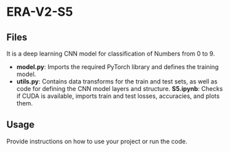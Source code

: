 # ERA-V2-S5

## Files

It is a deep learning CNN model for classification of Numbers from 0 to 9.

* **model.py**: Imports the required PyTorch library and defines the training model.
* **utils.py**: Contains data transforms for the train and test sets, as well as code for defining the CNN model layers and structure.
**S5.ipynb**: Checks if CUDA is available, imports train and test losses, accuracies, and plots them.


## Usage

Provide instructions on how to use your project or run the code.
